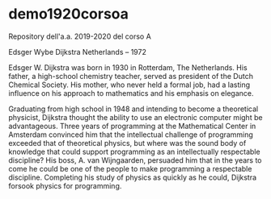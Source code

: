 # demo1920corsoa
Repository dell'a.a. 2019-2020 del corso A

Edsger Wybe Dijkstra
Netherlands – 1972 

Edsger W. Dijkstra was born in 1930 in Rotterdam, The 
Netherlands. His father, a high-school chemistry teacher, served 
as president of the Dutch Chemical Society. His mother, who never 
held a formal job, had a lasting influence on his approach to 
mathematics and his emphasis on elegance.

Graduating from high school in 1948 and intending to become a 
theoretical physicist, Dijkstra thought the ability to use an 
electronic computer might be advantageous. Three years of 
programming at the Mathematical Center in Amsterdam convinced him 
that the intellectual challenge of programming exceeded that of 
theoretical physics, but where was the sound body of knowledge 
that could support programming as an intellectually respectable 
discipline? His boss, A. van Wijngaarden, persuaded him that in 
the years to come he could be one of the people to make 
programming a respectable discipline. Completing his study of 
physics as quickly as he could, Dijkstra forsook physics for 
programming.
